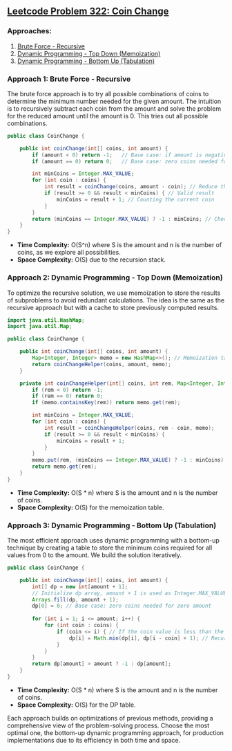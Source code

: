 ## [Leetcode Problem 322: Coin Change](https://leetcode.com/problems/coin-change/)

### Approaches:
1. [Brute Force - Recursive](#approach-1-brute-force-recursive)
2. [Dynamic Programming - Top Down (Memoization)](#approach-2-dynamic-programming-top-down-memoization)
3. [Dynamic Programming - Bottom Up (Tabulation)](#approach-3-dynamic-programming-bottom-up-tabulation)

### Approach 1: Brute Force - Recursive

The brute force approach is to try all possible combinations of coins to determine the minimum number needed for the given amount. The intuition is to recursively subtract each coin from the amount and solve the problem for the reduced amount until the amount is 0. This tries out all possible combinations.

```java
public class CoinChange {

    public int coinChange(int[] coins, int amount) {
        if (amount < 0) return -1;   // Base case: if amount is negative, no solution
        if (amount == 0) return 0;   // Base case: zero coins needed for zero amount

        int minCoins = Integer.MAX_VALUE;
        for (int coin : coins) {
            int result = coinChange(coins, amount - coin); // Reduce the amount by the coin value
            if (result >= 0 && result < minCoins) { // Valid result
                minCoins = result + 1; // Counting the current coin
            }
        }
        return (minCoins == Integer.MAX_VALUE) ? -1 : minCoins; // Check if found a valid solution
    }
}
```

- **Time Complexity:** O(S^n) where S is the amount and n is the number of coins, as we explore all possibilities.
- **Space Complexity:** O(S) due to the recursion stack.

### Approach 2: Dynamic Programming - Top Down (Memoization)

To optimize the recursive solution, we use memoization to store the results of subproblems to avoid redundant calculations. The idea is the same as the recursive approach but with a cache to store previously computed results.

```java
import java.util.HashMap;
import java.util.Map;

public class CoinChange {

    public int coinChange(int[] coins, int amount) {
        Map<Integer, Integer> memo = new HashMap<>(); // Memoization table
        return coinChangeHelper(coins, amount, memo);
    }

    private int coinChangeHelper(int[] coins, int rem, Map<Integer, Integer> memo) {
        if (rem < 0) return -1;
        if (rem == 0) return 0;
        if (memo.containsKey(rem)) return memo.get(rem);

        int minCoins = Integer.MAX_VALUE;
        for (int coin : coins) {
            int result = coinChangeHelper(coins, rem - coin, memo);
            if (result >= 0 && result < minCoins) {
                minCoins = result + 1;
            }
        }
        memo.put(rem, (minCoins == Integer.MAX_VALUE) ? -1 : minCoins);
        return memo.get(rem);
    }
}
```

- **Time Complexity:** O(S * n) where S is the amount and n is the number of coins.
- **Space Complexity:** O(S) for the memoization table.

### Approach 3: Dynamic Programming - Bottom Up (Tabulation)

The most efficient approach uses dynamic programming with a bottom-up technique by creating a table to store the minimum coins required for all values from 0 to the amount. We build the solution iteratively.

```java
public class CoinChange {

    public int coinChange(int[] coins, int amount) {
        int[] dp = new int[amount + 1]; 
        // Initialize dp array, amount + 1 is used as Integer.MAX_VALUE causing overflow
        Arrays.fill(dp, amount + 1);
        dp[0] = 0; // Base case: zero coins needed for zero amount
        
        for (int i = 1; i <= amount; i++) {
            for (int coin : coins) {
                if (coin <= i) { // If the coin value is less than the amount needed
                    dp[i] = Math.min(dp[i], dp[i - coin] + 1); // Recurrence relation
                }
            }
        }
        return dp[amount] > amount ? -1 : dp[amount];
    }
}
```

- **Time Complexity:** O(S * n) where S is the amount and n is the number of coins.
- **Space Complexity:** O(S) for the DP table.

Each approach builds on optimizations of previous methods, providing a comprehensive view of the problem-solving process. Choose the most optimal one, the bottom-up dynamic programming approach, for production implementations due to its efficiency in both time and space.

